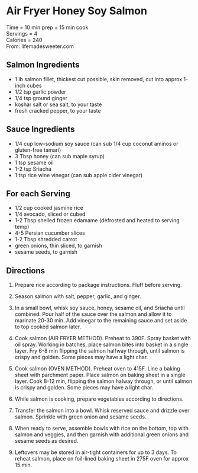 Air Fryer Honey Soy Salmon
====
Time = 10 min prep + 15 min cook\
Servings = 4\
Calories = 240\
From: lifemadesweeter.com

**Salmon Ingredients**
----
-  1 lb salmon fillet, thickest cut possible, skin removed, cut into approx 1-inch cubes
-  1/2 tsp garlic powder
-  1/4 tsp ground ginger
-  koshar salt or sea salt, to your taste
-  fresh cracked pepper, to your taste

**Sauce Ingredients**
----
-  1/4 cup low-sodium soy sauce (can sub 1/4 cup coconut aminos or gluten-free tamari)
-  3 Tbsp honey (can sub maple syrup)
-  1 tsp sesame oil
-  1-2 tsp Sriacha
-  1 tsp rice wine vinegar (can sub apple cider vinegar)

**For each Serving**
----
-  1/2 cup cooked jasmine rice
-  1/4 avocado, sliced or cubed
-  1-2 Tbsp shelled frozen edamame (defrosted and heated to serving temp)
-  4-5 Persian cucumber slices
-  1-2 Tbsp shredded carrot
-  green onions, thin sliced, to garnish
-  sesame seeds, to garnish

**Directions**
----
1.  Prepare rice according to package instructions. Fluff before serving. 

2.  Season salmon with salt, pepper, garlic, and ginger. 

3.  In a small bowl, whisk soy sauce, honey, sesame oil, and Sriacha until combined. Pour half of the sauce over the salmon and allow it to marinate 20-30 min. Add vinegar to the remaining sauce and set aside to top cooked salmon later. 

4. Cook salmon (AIR FRYER METHOD). Preheat to 390F. Spray basket with oil spray. Working in batches, place salmon bites into basket in a single layer. Fry 6-8 min flipping the salmon halfway through, until salmon is crispy and golden. Some pieces may have a light char. 

5. Cook salmon (OVEN METHOD). Preheat oven to 415F. Line a baking sheet with parchment paper. Place salmon on baking sheet in a single layer. Cook 8-12 min, flipping the salmon halway through, or until salmon is crispy and golden. Some pieces may have a light char. 

6. While salmon is cooking, prepare vegetables according to directions. 

7. Transfer the salmon into a bowl. Whisk reserved sauce and drizzle over salmon. Sprinkle with green onion and sesame seeds. 

8. When ready to serve, assemble bowls with rice on the bottom, top with salmon and veggies, and then garnish with additional green onions and sesame seeds as desired. 

9. Leftovers may be stored in air-tight containers for up to 3 days. To reheat salmon, place on foil-lined baking sheet in 275F oven for approx 15 min. 
